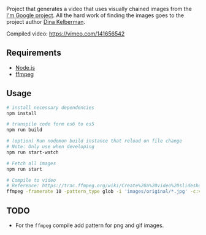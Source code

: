 
Project that generates a video that uses visually chained images from the [I'm Google project](http://dinakelberman.tumblr.com/). All the hard work of finding the images goes to the project author [Dina Kelberman](http://dinakelberman.com/).

Compiled video: https://vimeo.com/141656542

## Requirements
- [Node.js](https://nodejs.org/en/)
- [ffmpeg](https://www.ffmpeg.org/)

## Usage
```bash
# install necessary dependencies
npm install

# transpile code form es6 to es5
npm run build

# (option) Run nodemon build instance that reload on file change
# Note: Only use when developing
npm run start-watch

# Fetch all images
npm run start

# Compile to video
# Reference: https://trac.ffmpeg.org/wiki/Create%20a%20video%20slideshow%20from%20images
ffmpeg -framerate 10 -pattern_type glob -i 'images/original/*.jpg' -c:v libx264 -pix_fmt yuv420p out.mp4
```

## TODO
- For the `ffmpeg` compile add pattern for png and gif images.
